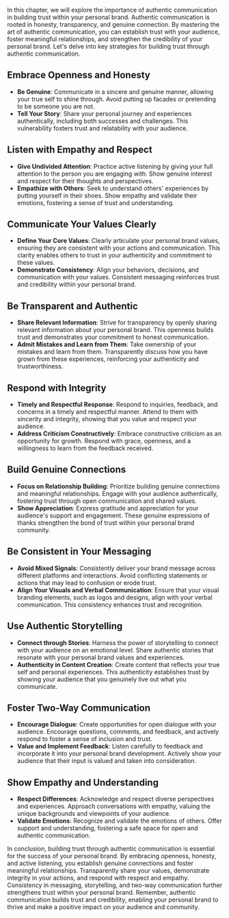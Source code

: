 
In this chapter, we will explore the importance of authentic communication in building trust within your personal brand. Authentic communication is rooted in honesty, transparency, and genuine connection. By mastering the art of authentic communication, you can establish trust with your audience, foster meaningful relationships, and strengthen the credibility of your personal brand. Let's delve into key strategies for building trust through authentic communication.

Embrace Openness and Honesty
----------------------------

* **Be Genuine**: Communicate in a sincere and genuine manner, allowing your true self to shine through. Avoid putting up facades or pretending to be someone you are not.
* **Tell Your Story**: Share your personal journey and experiences authentically, including both successes and challenges. This vulnerability fosters trust and relatability with your audience.

Listen with Empathy and Respect
-------------------------------

* **Give Undivided Attention**: Practice active listening by giving your full attention to the person you are engaging with. Show genuine interest and respect for their thoughts and perspectives.
* **Empathize with Others**: Seek to understand others' experiences by putting yourself in their shoes. Show empathy and validate their emotions, fostering a sense of trust and understanding.

Communicate Your Values Clearly
-------------------------------

* **Define Your Core Values**: Clearly articulate your personal brand values, ensuring they are consistent with your actions and communication. This clarity enables others to trust in your authenticity and commitment to these values.
* **Demonstrate Consistency**: Align your behaviors, decisions, and communication with your values. Consistent messaging reinforces trust and credibility within your personal brand.

Be Transparent and Authentic
----------------------------

* **Share Relevant Information**: Strive for transparency by openly sharing relevant information about your personal brand. This openness builds trust and demonstrates your commitment to honest communication.
* **Admit Mistakes and Learn from Them**: Take ownership of your mistakes and learn from them. Transparently discuss how you have grown from these experiences, reinforcing your authenticity and trustworthiness.

Respond with Integrity
----------------------

* **Timely and Respectful Response**: Respond to inquiries, feedback, and concerns in a timely and respectful manner. Attend to them with sincerity and integrity, showing that you value and respect your audience.
* **Address Criticism Constructively**: Embrace constructive criticism as an opportunity for growth. Respond with grace, openness, and a willingness to learn from the feedback received.

Build Genuine Connections
-------------------------

* **Focus on Relationship Building**: Prioritize building genuine connections and meaningful relationships. Engage with your audience authentically, fostering trust through open communication and shared values.
* **Show Appreciation**: Express gratitude and appreciation for your audience's support and engagement. These genuine expressions of thanks strengthen the bond of trust within your personal brand community.

Be Consistent in Your Messaging
-------------------------------

* **Avoid Mixed Signals**: Consistently deliver your brand message across different platforms and interactions. Avoid conflicting statements or actions that may lead to confusion or erode trust.
* **Align Your Visuals and Verbal Communication**: Ensure that your visual branding elements, such as logos and designs, align with your verbal communication. This consistency enhances trust and recognition.

Use Authentic Storytelling
--------------------------

* **Connect through Stories**: Harness the power of storytelling to connect with your audience on an emotional level. Share authentic stories that resonate with your personal brand values and experiences.
* **Authenticity in Content Creation**: Create content that reflects your true self and personal experiences. This authenticity establishes trust by showing your audience that you genuinely live out what you communicate.

Foster Two-Way Communication
----------------------------

* **Encourage Dialogue**: Create opportunities for open dialogue with your audience. Encourage questions, comments, and feedback, and actively respond to foster a sense of inclusion and trust.
* **Value and Implement Feedback**: Listen carefully to feedback and incorporate it into your personal brand development. Actively show your audience that their input is valued and taken into consideration.

Show Empathy and Understanding
------------------------------

* **Respect Differences**: Acknowledge and respect diverse perspectives and experiences. Approach conversations with empathy, valuing the unique backgrounds and viewpoints of your audience.
* **Validate Emotions**: Recognize and validate the emotions of others. Offer support and understanding, fostering a safe space for open and authentic communication.

In conclusion, building trust through authentic communication is essential for the success of your personal brand. By embracing openness, honesty, and active listening, you establish genuine connections and foster meaningful relationships. Transparently share your values, demonstrate integrity in your actions, and respond with respect and empathy. Consistency in messaging, storytelling, and two-way communication further strengthens trust within your personal brand. Remember, authentic communication builds trust and credibility, enabling your personal brand to thrive and make a positive impact on your audience and community.
